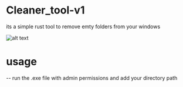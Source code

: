 # Cleaner_tool-v1
its a simple rust tool to remove emty folders from your windows 

![alt text](http://url/to/img.png)
# usage
-- run the .exe file with admin permissions
and add your directory path 
